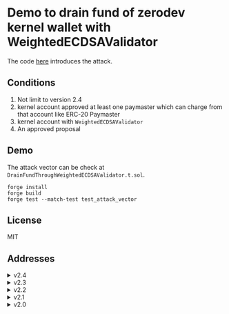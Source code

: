 # Demo to drain fund of zerodev kernel wallet with WeightedECDSAValidator
The code [here](https://github.com/zerodevapp/kernel/blob/31180268020830c4ef794f68b3bb60dac9ecfa05/src/validator/WeightedECDSAValidator.sol#L231-L234) introduces the attack.

## Conditions

1. Not limit to version 2.4
2. kernel account approved at least one paymaster which can charge from that account like ERC-20 Paymaster
3. kernel account with `WeightedECDSAValidator`
4. An approved proposal

## Demo

The attack vector can be check at `DrainFundThroughWeightedECDSAValidator.t.sol`.

```
forge install
forge build
forge test --match-test test_attack_vector
```

## License

MIT

## Addresses

<details>
<summary>v2.4</summary>

| Name                | Address                                    |
| ------------------- | ------------------------------------------ |
| Kernel              | 0xd3082872F8B06073A021b4602e022d5A070d7cfC |
| KernelFactory       | 0x5de4839a76cf55d0c90e2061ef4386d962E15ae3 |
| SessionKeyValidator | 0xB8E3c4bEaACAd06f6092793012DA4a8cB23D6123 |
| ECDSA Validator     | 0xd9AB5096a832b9ce79914329DAEE236f8Eea0390 |

</details>

<details>
<summary>v2.3</summary>

| Name                | Address                                    |
| ------------------- | ------------------------------------------ |
| Kernel              | 0xD3F582F6B4814E989Ee8E96bc3175320B5A540ab |
| KernelFactory       | 0x5de4839a76cf55d0c90e2061ef4386d962E15ae3 |
| KernelLite          | 0x482EC42E88a781485E1B6A4f07a0C5479d183291 |
| SessionKeyValidator | 0xB8E3c4bEaACAd06f6092793012DA4a8cB23D6123 |
| ECDSA Validator     | 0xd9AB5096a832b9ce79914329DAEE236f8Eea0390 |

</details>

<details>
<summary>v2.2</summary>

| Name                | Address                                    |
| ------------------- | ------------------------------------------ |
| Kernel              | 0x0DA6a956B9488eD4dd761E59f52FDc6c8068E6B5 |
| KernelFactory       | 0x5de4839a76cf55d0c90e2061ef4386d962E15ae3 |
| KernelLite          | 0xbEdb61Be086F3f15eE911Cc9AB3EEa945DEbFa96 |
| SessionKeyValidator | 0xB8E3c4bEaACAd06f6092793012DA4a8cB23D6123 |
| ECDSA Validator     | 0xd9AB5096a832b9ce79914329DAEE236f8Eea0390 |

</details>

<details>
<summary>v2.1</summary>

| Name                | Address                                    |
| ------------------- | ------------------------------------------ |
| Kernel              | 0xf048AD83CB2dfd6037A43902a2A5Be04e53cd2Eb |
| KernelFactory       | 0x5de4839a76cf55d0c90e2061ef4386d962E15ae3 |
| SessionKeyValidator | 0xB8E3c4bEaACAd06f6092793012DA4a8cB23D6123 |
| ECDSA Validator     | 0xd9AB5096a832b9ce79914329DAEE236f8Eea0390 |

</details>

<details>
<summary>v2.0</summary>

| Name            | Address                                    |
| --------------- | ------------------------------------------ |
| Kernel          | 0xeB8206E02f6AB1884cfEa58CC7BabdA7d55aC957 |
| TempKernel      | 0x727A10897e70cd3Ab1a6e43d59A12ab0895A4995 |
| KernelFactory   | 0x12358cA00141D09cB90253F05a1DD16bE93A8EE6 |
| ECDSA Validator | 0x180D6465F921C7E0DEA0040107D342c87455fFF5 |
| ECDSA Factory   | 0xAf299A1f51560F51A1F3ADC0a5991Ac74b61b0BE |

</details>
